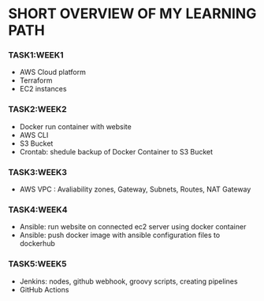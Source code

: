 # SHORT OVERVIEW OF MY LEARNING PATH 

### TASK1:WEEK1
  - AWS Cloud platform
  - Terraform
  - EC2 instances

### TASK2:WEEK2
  - Docker run container with website
  - AWS CLI 
  - S3 Bucket
  - Crontab: shedule backup of Docker Container to S3 Bucket 

### TASK3:WEEK3
  - AWS VPC : Avaliability zones, Gateway, Subnets, Routes, NAT Gateway

### TASK4:WEEK4 
  - Ansible: run website on connected ec2 server using docker container
  - Ansible: push docker image with ansible configuration files to dockerhub

### TASK5:WEEK5
  - Jenkins: nodes, github webhook, groovy scripts, creating pipelines
  - GitHub Actions 